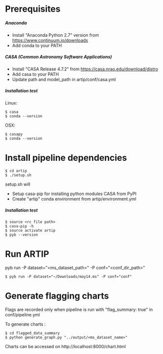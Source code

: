 # Prerequisites
##### Anaconda
- Install "Anaconda Python 2.7" version from https://www.continuum.io/downloads
- Add conda to your PATH

##### CASA (Common Astronomy Software Applications)
- Install "CASA Release 4.7.2" from https://casa.nrao.edu/download/distro
- Add casa to your PATH
- Update path and model_path in artip/conf/casa.yml 

##### Installation test
Linux:

    $ casa       
    $ conda --version

OSX:

    $ casapy       
    $ conda --version


# Install pipeline dependencies
    $ cd artip        
	$ ./setup.sh

setup.sh will

- Setup casa-pip for installing python modules CASA from PyPI
- Create "artip" conda environment from artip/environment.yml  

##### Installation test
    $ source <rc file path>
    $ casa-pip -h
    $ source activate artip
    $ pyb --version
    
# Run ARTIP
   pyb run -P dataset="<ms_dataset_path>" -P conf="<conf_dir_path>"
    
    $ pyb run -P dataset="~/Downloads/may14.ms" -P conf="conf"
    
# Generate flagging charts 
Flags are recorded only when pipeline is run with "flag_summary: true" in conf/pipeline.yml

To generate charts :
    
    $ cd flagged_data_summary
    $ python generate_graph.py "../output/<ms_dataset_name>"  
    
Charts can be accessed on http://localhost:8000/chart.html
    